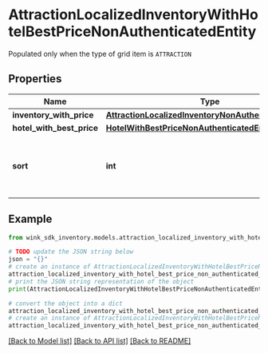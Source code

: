 # AttractionLocalizedInventoryWithHotelBestPriceNonAuthenticatedEntity

Populated only when the type of grid item is `ATTRACTION`

## Properties

Name | Type | Description | Notes
------------ | ------------- | ------------- | -------------
**inventory_with_price** | [**AttractionLocalizedInventoryNonAuthenticatedEntity**](AttractionLocalizedInventoryNonAuthenticatedEntity.md) |  | [optional] 
**hotel_with_best_price** | [**HotelWithBestPriceNonAuthenticatedEntity**](HotelWithBestPriceNonAuthenticatedEntity.md) |  | [optional] 
**sort** | **int** | Populated when the record is in the context of static lists. | [optional] [default to 0]

## Example

```python
from wink_sdk_inventory.models.attraction_localized_inventory_with_hotel_best_price_non_authenticated_entity import AttractionLocalizedInventoryWithHotelBestPriceNonAuthenticatedEntity

# TODO update the JSON string below
json = "{}"
# create an instance of AttractionLocalizedInventoryWithHotelBestPriceNonAuthenticatedEntity from a JSON string
attraction_localized_inventory_with_hotel_best_price_non_authenticated_entity_instance = AttractionLocalizedInventoryWithHotelBestPriceNonAuthenticatedEntity.from_json(json)
# print the JSON string representation of the object
print(AttractionLocalizedInventoryWithHotelBestPriceNonAuthenticatedEntity.to_json())

# convert the object into a dict
attraction_localized_inventory_with_hotel_best_price_non_authenticated_entity_dict = attraction_localized_inventory_with_hotel_best_price_non_authenticated_entity_instance.to_dict()
# create an instance of AttractionLocalizedInventoryWithHotelBestPriceNonAuthenticatedEntity from a dict
attraction_localized_inventory_with_hotel_best_price_non_authenticated_entity_from_dict = AttractionLocalizedInventoryWithHotelBestPriceNonAuthenticatedEntity.from_dict(attraction_localized_inventory_with_hotel_best_price_non_authenticated_entity_dict)
```
[[Back to Model list]](../README.md#documentation-for-models) [[Back to API list]](../README.md#documentation-for-api-endpoints) [[Back to README]](../README.md)


